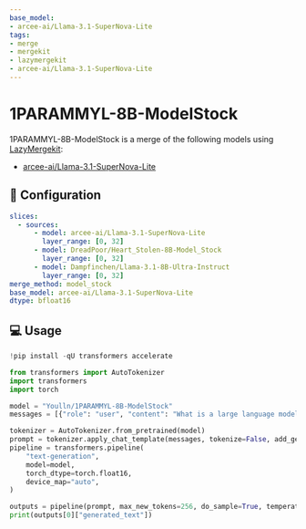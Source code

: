 ```yaml
---
base_model:
- arcee-ai/Llama-3.1-SuperNova-Lite
tags:
- merge
- mergekit
- lazymergekit
- arcee-ai/Llama-3.1-SuperNova-Lite
---
```


# 1PARAMMYL-8B-ModelStock

1PARAMMYL-8B-ModelStock is a merge of the following models using [LazyMergekit](https://colab.research.google.com/drive/1obulZ1ROXHjYLn6PPZJwRR6GzgQogxxb?usp=sharing):
* [arcee-ai/Llama-3.1-SuperNova-Lite](https://huggingface.co/arcee-ai/Llama-3.1-SuperNova-Lite)

## 🧩 Configuration

```yaml
slices:
  - sources:
      - model: arcee-ai/Llama-3.1-SuperNova-Lite
        layer_range: [0, 32]
      - model: DreadPoor/Heart_Stolen-8B-Model_Stock
        layer_range: [0, 32]
      - model: Dampfinchen/Llama-3.1-8B-Ultra-Instruct
        layer_range: [0, 32]
merge_method: model_stock
base_model: arcee-ai/Llama-3.1-SuperNova-Lite
dtype: bfloat16
```

## 💻 Usage

```python
!pip install -qU transformers accelerate

from transformers import AutoTokenizer
import transformers
import torch

model = "Youlln/1PARAMMYL-8B-ModelStock"
messages = [{"role": "user", "content": "What is a large language model?"}]

tokenizer = AutoTokenizer.from_pretrained(model)
prompt = tokenizer.apply_chat_template(messages, tokenize=False, add_generation_prompt=True)
pipeline = transformers.pipeline(
    "text-generation",
    model=model,
    torch_dtype=torch.float16,
    device_map="auto",
)

outputs = pipeline(prompt, max_new_tokens=256, do_sample=True, temperature=0.7, top_k=50, top_p=0.95)
print(outputs[0]["generated_text"])
```